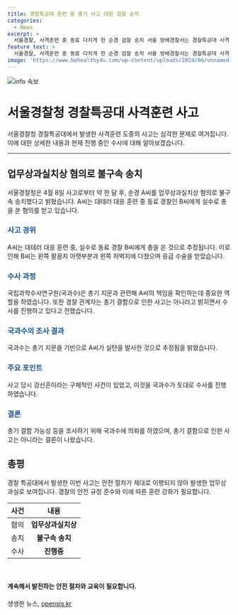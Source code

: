 ```yaml
---
title: 경찰특공대 훈련 중 총기 사고 대원 검찰 송치
categories:
  - News
excerpt: >
  서울경찰, 사격훈련 중 동료 다치게 한 순경 검찰 송치 서울 방배경찰서는 경찰특공대 사격 훈련 중 동료를 다치게 한 A씨를 업무상과실치상 혐의로 검찰에 송치했다고 28일 밝혔다. B씨는 팔과 허벅지를 다쳐 응급 수술을 받았고, 국과수는 A씨가 실탄을 발사한 것으로 추정했다. 경찰은 총기 결함 가능성 등을 조사 중이며, 관계자는 둘 사이에 원한이 있지는 않았다고 말했다. (150자)
feature_text: >
  서울경찰, 사격훈련 중 동료 다치게 한 순경 검찰 송치 서울 방배경찰서는 경찰특공대 사격 훈련 중 동료를 다치게 한 A씨를 업무상과실치상 혐의로 검찰에 송치했다고 28일 밝혔다. B씨는 팔과 허벅지를 다쳐 응급 수술을 받았고, 국과수는 A씨가 실탄을 발사한 것으로 추정했다. 경찰은 총기 결함 가능성 등을 조사 중이며, 관계자는 둘 사이에 원한이 있지는 않았다고 말했다. (150자)
image: 'https://www.behealthy4u.com/wp-content/uploads/2024/06/unnamed-file.png'
---
```


<p><img src="https://www.behealthy4u.com/wp-content/uploads/2024/06/unnamed-file.png" alt="info 속보" /></p>

<h1 id="경찰사격훈련사고">서울경찰청 경찰특공대 사격훈련 사고</h1>

<p data-ke-size="size16">서울경찰청 경찰특공대에서 발생한 사격훈련 도중의 사고는 심각한 문제로 여겨집니다. 이에 대한 상세한 내용과 현재 진행 중인 수사에 대해 알아보겠습니다.</p>

<hr>

<h2 data-ke-size="size26">업무상과실치상 혐의로 불구속 송치</h2>

<p data-ke-size="size16">서울경찰청은 4월 8일 사고로부터 약 한 달 후, 순경 A씨를 업무상과실치상 혐의로 불구속 송치했다고 밝혔습니다. A씨는 대테러 대응 훈련 중 동료 경찰인 B씨에게 실수로 총을 쏜 혐의를 받고 있습니다.</p>

<h3><b><span style="color: #1a5490;">사고 경위</span></b></h3>

<p data-ke-size="size16">A씨는 대테러 대응 훈련 중, 실수로 동료 경찰 B씨에게 총을 쏜 것으로 추정됩니다. 이로 인해 B씨는 왼쪽 팔꿈치 아랫부분과 왼쪽 허벅지에 다쳤으며 응급 수술을 받았습니다.</p>

<h3><b><span style="color: #1a5490;">수사 과정</span></b></h3>

<p data-ke-size="size16">국립과학수사연구원(국과수)은 총기 지문과 관련해 A씨의 책임을 확인하는데 중요한 역할을 하였습니다. 또한 경찰 관계자는 총기 결함으로 인한 사고는 아니라고 밝히면서 수사를 진행하고 있다고 전했습니다.</p>

<h3><b><span style="color: #1a5490;">국과수의 조사 결과</span></b></h3>

<p data-ke-size="size16">국과수는 총기 지문을 기반으로 A씨가 실탄을 발사한 것으로 추정됨을 밝혔습니다.</p>

<h3><b><span style="color: #1a5490;">주요 포인트</span></b></h3>

<p data-ke-size="size16">사고 당시 강선흔이라는 구체적인 사건이 있었고, 이것을 국과수가 토대로 수사를 진행하였습니다.</p>

<h3><b><span style="color: #1a5490;">결론</span></b></h3>

<p data-ke-size="size16">총기 결함 가능성 등을 조사하기 위해 국과수에 의뢰를 하였으며, 총기 결함으로 인한 사고는 아니라는 결론이 나왔습니다.</p>

<h2 data-ke-size="size26">총평</h2>

<p data-ke-size="size16">경찰 특공대에서 발생한 이번 사고는 안전 절차가 제대로 이행되지 않아 발생한 업무상 과실로 보여집니다. 경찰의 안전 규정 준수와 이에 따른 훈련 강화가 필요합니다.</p>

<table>
    <thead>
        <tr>
            <th>사건</th>
            <th>내용</th>
        </tr>
    </thead>
    <tbody>
        <tr>
            <td>혐의</td>
            <td style="text-align: center; height: 17px;"><b>업무상과실치상</b></td>
        </tr>
        <tr>
            <td>송치</td>
            <td style="text-align: center; height: 17px;"><b>불구속 송치</b></td>
        </tr>
        <tr>
            <td>수사</td>
            <td style="text-align: center; height: 17px;"><b>진행중</b></td>
        </tr>
    </tbody>
</table>

<p data-ke-size="size16">&nbsp;</p>

<h4>계속해서 발전하는 안전 절차와 교육이 필요합니다.</h4>
생생한 뉴스, <a href="https://opensis.kr" rel="dofollow">opensis.kr</a>


